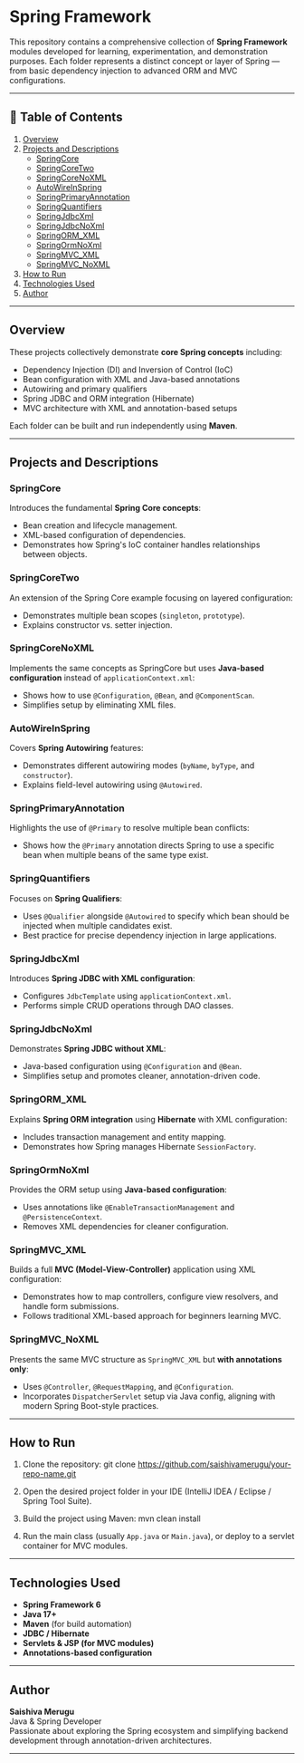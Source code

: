 # Spring Framework 

This repository contains a comprehensive collection of **Spring Framework** modules developed for learning, experimentation, and demonstration purposes. Each folder represents a distinct concept or layer of Spring — from basic dependency injection to advanced ORM and MVC configurations.

---

## 📘 Table of Contents 
1. [Overview](#overview)
2. [Projects and Descriptions](#projects-and-descriptions)
   - [SpringCore](#springcore)
   - [SpringCoreTwo](#springcoretwo)
   - [SpringCoreNoXML](#springcorenoxml)
   - [AutoWireInSpring](#autowireinspring)
   - [SpringPrimaryAnnotation](#springprimaryannotation)
   - [SpringQuantifiers](#springquantifiers)
   - [SpringJdbcXml](#springjdbcxml)
   - [SpringJdbcNoXml](#springjdbcnoxml)
   - [SpringORM_XML](#springorm_xml)
   - [SpringOrmNoXml](#springormnoxml)
   - [SpringMVC_XML](#springmvc_xml)
   - [SpringMVC_NoXML](#springmvc_noxml)
3. [How to Run](#how-to-run)
4. [Technologies Used](#technologies-used)
5. [Author](#author)

---

## Overview

These projects collectively demonstrate **core Spring concepts** including:
- Dependency Injection (DI) and Inversion of Control (IoC)
- Bean configuration with XML and Java-based annotations
- Autowiring and primary qualifiers
- Spring JDBC and ORM integration (Hibernate)
- MVC architecture with XML and annotation-based setups

Each folder can be built and run independently using **Maven**.

---

## Projects and Descriptions

### SpringCore
Introduces the fundamental **Spring Core concepts**:
- Bean creation and lifecycle management.
- XML-based configuration of dependencies.
- Demonstrates how Spring's IoC container handles relationships between objects.

### SpringCoreTwo
An extension of the Spring Core example focusing on layered configuration:
- Demonstrates multiple bean scopes (`singleton`, `prototype`).
- Explains constructor vs. setter injection.

### SpringCoreNoXML
Implements the same concepts as SpringCore but uses **Java-based configuration** instead of `applicationContext.xml`:
- Shows how to use `@Configuration`, `@Bean`, and `@ComponentScan`.
- Simplifies setup by eliminating XML files.

### AutoWireInSpring
Covers **Spring Autowiring** features:
- Demonstrates different autowiring modes (`byName`, `byType`, and `constructor`).
- Explains field-level autowiring using `@Autowired`.

### SpringPrimaryAnnotation
Highlights the use of `@Primary` to resolve multiple bean conflicts:
- Shows how the `@Primary` annotation directs Spring to use a specific bean when multiple beans of the same type exist.

### SpringQuantifiers
Focuses on **Spring Qualifiers**:
- Uses `@Qualifier` alongside `@Autowired` to specify which bean should be injected when multiple candidates exist.
- Best practice for precise dependency injection in large applications.

### SpringJdbcXml
Introduces **Spring JDBC with XML configuration**:
- Configures `JdbcTemplate` using `applicationContext.xml`.
- Performs simple CRUD operations through DAO classes.

### SpringJdbcNoXml
Demonstrates **Spring JDBC without XML**:
- Java-based configuration using `@Configuration` and `@Bean`.
- Simplifies setup and promotes cleaner, annotation-driven code.

### SpringORM_XML
Explains **Spring ORM integration** using **Hibernate** with XML configuration:
- Includes transaction management and entity mapping.
- Demonstrates how Spring manages Hibernate `SessionFactory`.

### SpringOrmNoXml
Provides the ORM setup using **Java-based configuration**:
- Uses annotations like `@EnableTransactionManagement` and `@PersistenceContext`.
- Removes XML dependencies for cleaner configuration.

### SpringMVC_XML
Builds a full **MVC (Model-View-Controller)** application using XML configuration:
- Demonstrates how to map controllers, configure view resolvers, and handle form submissions.
- Follows traditional XML-based approach for beginners learning MVC.

### SpringMVC_NoXML
Presents the same MVC structure as `SpringMVC_XML` but **with annotations only**:
- Uses `@Controller`, `@RequestMapping`, and `@Configuration`.
- Incorporates `DispatcherServlet` setup via Java config, aligning with modern Spring Boot-style practices.

---

## How to Run

1. Clone the repository:
git clone https://github.com/saishivamerugu/your-repo-name.git

2. Open the desired project folder in your IDE (IntelliJ IDEA / Eclipse / Spring Tool Suite).
3. Build the project using Maven:
mvn clean install
4. Run the main class (usually `App.java` or `Main.java`), or deploy to a servlet container for MVC modules.

---

## Technologies Used

- **Spring Framework 6**
- **Java 17+**
- **Maven** (for build automation)
- **JDBC / Hibernate**
- **Servlets & JSP (for MVC modules)**
- **Annotations-based configuration**

---

## Author

**Saishiva Merugu**  
Java & Spring Developer  
Passionate about exploring the Spring ecosystem and simplifying backend development through annotation-driven architectures.

---
